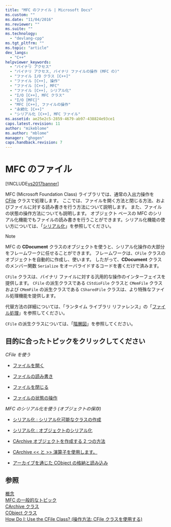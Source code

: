 ```yaml
---
title: "MFC のファイル | Microsoft Docs"
ms.custom: ""
ms.date: "11/04/2016"
ms.reviewer: ""
ms.suite: ""
ms.technology: 
  - "devlang-cpp"
ms.tgt_pltfrm: ""
ms.topic: "article"
dev_langs: 
  - "C++"
helpviewer_keywords: 
  - "バイナリ アクセス"
  - "バイナリ アクセス, バイナリ ファイルの操作 (MFC の)"
  - "ファイル I/O クラス [C++]"
  - "ファイル [C++], 操作"
  - "ファイル [C++], MFC"
  - "ファイル [C++], シリアル化"
  - "I/O [C++], MFC クラス"
  - "I/O [MFC]"
  - "MFC [C++], ファイルの操作"
  - "永続化 [C++]"
  - "シリアル化 [C++], MFC ファイル"
ms.assetid: ae25e2c5-2859-4679-ab97-438824e93ce1
caps.latest.revision: 11
author: "mikeblome"
ms.author: "mblome"
manager: "ghogen"
caps.handback.revision: 7
---
```

# MFC のファイル
[!INCLUDE[vs2017banner](../assembler/inline/includes/vs2017banner.md)]

MFC \(Microsoft Foundation Class\) ライブラリでは、通常の入出力操作を [CFile](../mfc/reference/cfile-class.md) クラスで処理します。  ここでは、ファイルを開く方法と閉じる方法、およびファイルに対する読み書きを行う方法について説明します。  また、ファイルの状態の操作方法についても説明します。  オブジェクト ベースの MFC のシリアル化機能でもファイルの読み書きを行うことができます。シリアル化機能の使い方については、「[シリアル化](../Topic/Serialization%20in%20MFC.md)」を参照してください。  
  
> [!NOTE]
>  MFC の **CDocument** クラスのオブジェクトを使うと、シリアル化操作の大部分をフレームワークに任せることができます。  フレームワークは、`CFile` クラスのオブジェクトを自動的に作成し、使います。  したがって、**CDocument** クラスのメンバー関数 `Serialize` をオーバライドするコードを書くだけで済みます。  
  
 `CFile` クラスは、バイナリ ファイルに対する汎用的な操作のインターフェイスを提供します。  `CFile` の派生クラスである `CStdioFile` クラスと `CMemFile` クラスおよび `CMemFile` の派生クラスである `CSharedFile` クラスは、より特殊なファイル処理機能を提供します。  
  
 代替方法の詳細については、「ランタイム ライブラリ リファレンス」の「[ファイル処理](../c-runtime-library/file-handling.md)」を参照してください。  
  
 `CFile` の派生クラスについては、「[階層図](../mfc/hierarchy-chart.md)」を参照してください。  
  
## 目的に合ったトピックをクリックしてください  
 *CFile を使う*  
  
-   [ファイルを開く](../Topic/Opening%20Files.md)  
  
-   [ファイルの読み書き](../mfc/reading-and-writing-files.md)  
  
-   [ファイルを閉じる](../mfc/closing-files.md)  
  
-   [ファイルの状態の操作](../mfc/accessing-file-status.md)  
  
 *MFC のシリアル化を使う \(オブジェクトの保存\)*  
  
-   [シリアル化 : シリアル化可能なクラスの作成](../mfc/serialization-making-a-serializable-class.md)  
  
-   [シリアル化 : オブジェクトのシリアル化](../Topic/Serialization:%20Serializing%20an%20Object.md)  
  
-   [CArchive オブジェクトを作成する 2 つの方法](../mfc/two-ways-to-create-a-carchive-object.md)  
  
-   [CArchive \<\< と \>\> 演算子を使用します。](../mfc/using-the-carchive-output-and-input-operators.md)  
  
-   [アーカイブを通じた CObject の格納と読み込み](../Topic/Storing%20and%20Loading%20CObjects%20via%20an%20Archive.md)  
  
## 参照  
 [概念](../mfc/mfc-concepts.md)   
 [MFC の一般的なトピック](../mfc/general-mfc-topics.md)   
 [CArchive クラス](../mfc/reference/carchive-class.md)   
 [CObject クラス](../Topic/CObject%20Class.md)   
 [How Do I: Use the CFile Class? \(操作方法: CFile クラスを使用する\)](http://go.microsoft.com/fwlink/?LinkId=128046)